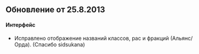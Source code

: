 ## Обновление от 25.8.2013

#### Интерфейс

- Исправлено отображение названий классов, рас и фракций (Альянс/Орда). (Спасибо sidsukana)